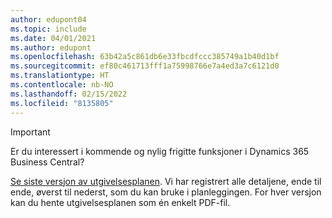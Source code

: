 ```yaml
---
author: edupont04
ms.topic: include
ms.date: 04/01/2021
ms.author: edupont
ms.openlocfilehash: 63b42a5c861db6e33fbcdfccc385749a1b40d1bf
ms.sourcegitcommit: ef80c461713fff1a75998766e7a4ed3a7c6121d0
ms.translationtype: HT
ms.contentlocale: nb-NO
ms.lasthandoff: 02/15/2022
ms.locfileid: "8135805"
---
```

> [!IMPORTANT]
>
> Er du interessert i kommende og nylig frigitte funksjoner i Dynamics 365 Business Central?
>
> [Se siste versjon av utgivelsesplanen](/dynamics365/release-plans/). Vi har registrert alle detaljene, ende til ende, øverst til nederst, som du kan bruke i planleggingen. For hver versjon kan du hente utgivelsesplanen som én enkelt PDF-fil.